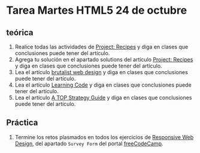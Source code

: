 # Tarea Martes HTML5 24 de octubre

## teórica

1. Realice todas las actividades de [Project: Recipes](https://www.theodinproject.com/lessons/foundations-recipes) y diga en clases que conclusiones puede tener del artículo.
2. Agrega tu solución en el apartado solutions del artículo [Project: Recipes](https://www.theodinproject.com/lessons/foundations-recipes) y diga en clases que conclusiones puede tener del artículo.
3. Lea el artículo [brutalist web design](https://brutalistwebsites.com/) y diga en clases que conclusiones puede tener del artículo.
4. Lea el artículo [Learning Code](https://dev.to/theodinproject/learning-code-f56) y diga en clases que conclusiones puede tener del artículo.
5. Lea el artículo [A TOP Strategy Guide](https://dev.to/theodinproject/becoming-a-top-success-story-mindset-3dp2) y diga en clases que conclusiones puede tener del artículo.

## Práctica

1. Termine los retos plasmados en todos los ejercicios de [Responsive Web Design](https://www.freecodecamp.org/learn/2022/responsive-web-design/), del apartado `Survey Form` del portal [freeCodeCamp](https://www.freecodecamp.org/learn/).
